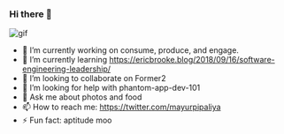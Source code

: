 ### Hi there 👋

![gif](https://media3.giphy.com/media/FPbnShq1h1IS5FQyPD/giphy.gif)

- 🔭 I’m currently working on consume, produce, and engage.
- 🌱 I’m currently learning https://ericbrooke.blog/2018/09/16/software-engineering-leadership/
- 👯 I’m looking to collaborate on Former2
- 🤔 I’m looking for help with phantom-app-dev-101
- 💬 Ask me about photos and food
- 📫 How to reach me: https://twitter.com/mayurpipaliya
- ⚡ Fun fact: aptitude moo
